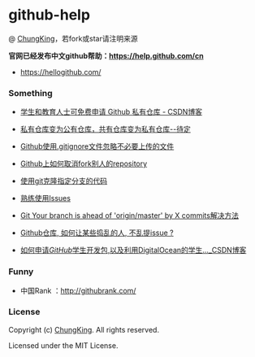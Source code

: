 # github-help

@ [ChungKing](https://github.com/HuangCongQing/github-help)，若fork或star请注明来源

**官网已经发布中文github帮助：https://help.github.com/cn**

* https://hellogithub.com/

### Something

* [学生和教育人士可免费申请 Github 私有仓库 - CSDN博客](https://blog.csdn.net/jxjgssylsg/article/details/51505395)
* [私有仓库变为公有仓库，共有仓库变为私有仓库--待定]()
* [Github使用.gitignore文件忽略不必要上传的文件](https://blog.csdn.net/gjy211/article/details/51607347)
* [Github上如何取消fork别人的repository](https://blog.csdn.net/allenzyoung/article/details/50302471)
* [使用git克隆指定分支的代码](https://www.cnblogs.com/nylcy/p/6569284.html)
* [熟练使用Issues](https://blog.csdn.net/github_30605157/article/details/52837864)

* [Git Your branch is ahead of 'origin/master' by X commits解决方法](https://github.com/HuangCongQing/github-help/issues/4)

* [Github仓库, 如何让某些捣乱的人, 不乱提issue ?](https://segmentfault.com/q/1010000008322159?_ea=1617922)

*  [如何申请*GitHub*学生开发包,以及利用DigitalOcean的学生..._CSDN博客](https://blog.csdn.net/iwts_24/article/details/82868144)

### Funny

* 中国Rank ：http://githubrank.com/




### License
Copyright (c) [ChungKing](https://github.com/HuangCongQing/github-help). All rights reserved.

Licensed under the MIT License.




















